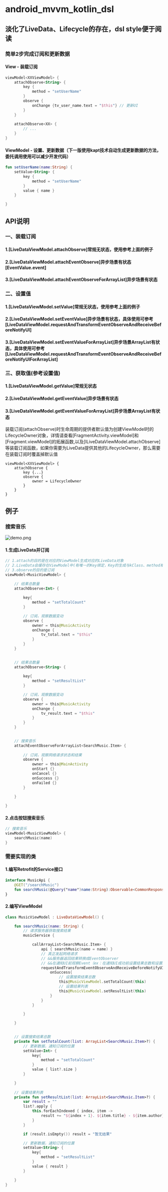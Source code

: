 # android_mvvm_kotlin_dsl
## 淡化了LiveData、Lifecycle的存在，dsl style便于阅读

### 简单2步完成订阅和更新数据
#### View - 装载订阅
```kotlin
viewModel<XXViewModel> {
    attachObserve<String> {
        key {
            method = "setUserName"
        }
        observe {
            onChange {tv_user_name.text = "$this"} // 更新UI
        }
    }
    
    attachObserve<XX> {
        // ...
    }
}
```
#### ViewModel - 设置、更新数据（下一版使用kapt技术自动生成更新数据的方法，委托调用使用可以减少开发代码）
```kotlin
fun setUserName(name:String) {
    setValue<String> {
        key {
            method = "setUserName"
        }
        value { name }
    }

}
```

## API说明
### 一、装载订阅
#### 1.[LiveDataViewModel.attachObserve]常规无状态，使用参考上面的例子
#### 2.[LiveDataViewModel.attachEventObserve]异步场景有状态[EventValue.event]
#### 3.[LiveDataViewModel.attachEventObserveForArrayList]异步场景有状态

### 二、设置值
#### 1.[LiveDataViewModel.setValue]常规无状态，使用参考上面的例子
#### 2.[LiveDataViewModel.setEventValue]异步场景有状态，具体使用可参考[LiveDataViewModel.requestAndTransformEventObserveAndReceiveBeforeNotifyUI]
#### 3.[LiveDataViewModel.setEventValueForArrayList]异步场景ArrayList有状态，具体使用可参考[LiveDataViewModel.requestAndTransformEventObserveAndReceiveBeforeNotifyUIForArrayList]

### 三、获取值(参考设置值)
#### 1.[LiveDataViewModel.getValue]常规无状态
#### 2.[LiveDataViewModel.getEventValue]异步场景有状态
#### 3.[LiveDataViewModel.getEventValueForArrayList]异步场景ArrayList有状态
装载订阅(attachObserve)时生命周期的提供者默认值为创建ViewModel时的LifecycleOwner对象，详情请查看[FragmentActivity.viewModel]和[Fragment.viewModel]的拓展函数,以及[ILiveDataViewModel.attachObserve]等装载订阅函数，如果你需要为LiveData提供其他的LifecycleOwner，那么需要在装载订阅时覆盖掉默认值

```
viewModel<XXViewModel> {
    attachObserve {
        key {...}
        observe {
            owner = LifecycleOwner
        }
    }
}
```

## 例子
### 搜索音乐
![demo.png](./assets/demo.png)

#### 1.生成LiveData并订阅
```kotlin
// 1.attach的目的是在对应的ViewModel生成对应的LiveData对象
// 2.LiveData会缓存在ViewModel中(有唯一的Key绑定，Key的生成与kClass、method相关)
// 3.observe的目的是订阅
viewModel<MusicViewModel> {

    // 结果总数量
    attachObserve<Int> {
    
        key{
            method = "setTotalCount"
        }

        // 订阅，观察数据变动
        observe {
            owner = this@MusicActivity
            onChange {
                tv_total.text = "$this"
            }
        }
    }

    
    // 结果总数量
    attachObserve<String> {
    
        key{
            method = "setResultList"
        }

        // 订阅，观察数据变动
        observe {
            owner = this@MusicActivity
            onChange {
                tv_result.text = "$this"
            }
        }
    }

    
    // 搜索音乐
    attachEventObserveForArrayList<SearchMusic.Item> {
        
        // 订阅，观察网络请求状态和结果
        observe {
            owner = this@MainActivity
            onStart {}
            onCancel {}
            onSuccess {}
            onFailed {}
        }
        
    }

}
```

#### 2.点击按钮搜索音乐
```kotlin
// 搜索音乐
viewModel<MusicViewModel> {
    searchMusic(name)
}
```

### 需要实现的类
#### 1.编写Retrofit的Service接口
```kotlin
interface MusicApi {
    @GET("/searchMusic")
    fun searchMusic(@Query("name")name:String):Observable<CommonResponse<ArrayList<SearchMusic.Item>>>
}
```
#### 2.编写ViewModel
```kotlin
class MusicViewModel : LiveDataViewModel() {

    fun searchMusic(name: String) {
        // 请求服务器获取搜索结果
        musicService {

            callArrayList<SearchMusic.Item> {
                api { searchMusic(name = name) }
                // 真正发起网络请求
                // &&服务器返回结果转换成EventObserver
                // &&在通知UI前观察Event（ex：在通知UI成功前设置结果总数和设置结果列表）
                requestAndTransformEventObserveAndReceiveBeforeNotifyUIForArrayList {
                    onSuccess{
                        // 设置搜索结果总数
                        this@MusicViewModel.setTotalCount(this)
                        // 设置结果列表
                        this@MusicViewModel.setResultList(this)
                    }
                }
            }

        }

    }

    
    // 设置搜索结果总数
    private fun setTotalCount(list: ArrayList<SearchMusic.Item>?) {
        // 更新数据，通知订阅的位置
        setValue<Int> {
            key{
                method = "setTotalCount"
            }
            value { list?.size }
        }

    }
    
    // 设置结果列表
    private fun setResultList(list: ArrayList<SearchMusic.Item>?) {
        var result = ""
        list?.apply {
            this.forEachIndexed { index, item ->
                result += "${index + 1}. ${item.title} - ${item.author}  播放地址:${item.url}\n"
            }
        }

        if (result.isEmpty()) result = "暂无结果"

        // 更新数据，通知订阅的位置
        setValue<String> {
            key{
                method = "setResultList"
            }
            value { result }
        }

    }
}
```
